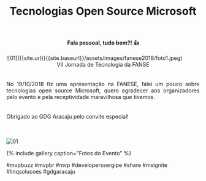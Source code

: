 ﻿---
title: "Tecnologias Open Source Microsoft"
comments: true
excerpt_separator: "Ler mais"
categories:
  - Evento
gallery:
  - url: /assets/images/fanese2018/foto1.jpeg
    image_path: /assets/images/fanese2018/foto1.jpeg
    alt: "Microsoft Ignite 2018"
  - url: /assets/images/fanese2018/foto2.jpeg
    image_path: /assets/images/fanese2018/foto2.jpeg
    alt: "Microsoft Ignite 2018"
  - url: /assets/images/fanese2018/foto3.jpeg
    image_path: /assets/images/fanese2018/foto3.jpeg
    alt: "Microsoft Ignite 2018"
  - url: /assets/images/fanese2018/foto4.jpeg
    image_path: /assets/images/fanese2018/foto4.jpeg
    alt: "Microsoft Ignite 2018"
  - url: /assets/images/fanese2018/foto5.jpeg
    image_path: /assets/images/fanese2018/foto5.jpeg
    alt: "Microsoft Ignite 2018"
  - url: /assets/images/fanese2018/foto6.jpeg
    image_path: /assets/images/fanese2018/foto6.jpeg
    alt: "Microsoft Ignite 2018"
  - url: /assets/images/fanese2018/foto7.jpeg
    image_path: /assets/images/fanese2018/foto7.jpeg
    alt: "Microsoft Ignite 2018"
  - url: /assets/images/fanese2018/foto8.jpeg
    image_path: /assets/images/fanese2018/foto8.jpeg
    alt: "Microsoft Ignite 2018"
  - url: /assets/images/fanese2018/foto9.jpeg
    image_path: /assets/images/fanese2018/foto9.jpeg
    alt: "Microsoft Ignite 2018"
  - url: /assets/images/fanese2018/foto10.jpeg
    image_path: /assets/images/fanese2018/foto10.jpeg
    alt: "Microsoft Ignite 2018"
---

<center><strong>Fala pessoal, tudo bem?! 👍 </strong></center> <br>
![01]({{site.url}}{{site.baseurl}}/assets/images/fanese2018/foto1.jpeg)
<div style="text-align: justify;">
<center>VII Jornada de Tecnologia da FANSE</center>
<br><br> 
No 19/10/2018 fiz uma apresentação na FANESE, falei um pouco sobre tecnologias open source Microsoft, quero agradecer aos organizadores pelo evento e pela receptividade maravilhosa que tivemos.
<br> 
<br><br> 
Obrigado ao GDG Aracaju pelo convite especial!
<br><br>
 
<br>
</div>  

![01]({{site.url}}{{site.baseurl}}/assets/images/fanese2018/foto2.jpeg) 

{% include gallery caption="Fotos do Evento" %}

 #mvpbuzz #mvpbr #mvp #developerssergipe #share #msignite #linqsolucoes #gdgaracaju<br><br>
